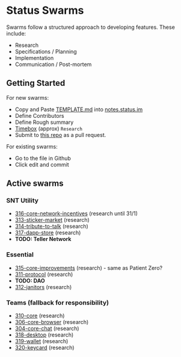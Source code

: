 # Status Swarms

Swarms follow a structured approach to developing features. These include:
- Research
- Specifications / Planning
- Implementation
- Communication / Post-mortem

## Getting Started

For new swarms:
- Copy and Paste [TEMPLATE.md](https://github.com/status-im/swarms/blob/master/TEMPLATE.md) into [notes.status.im](https://notes.status.im)
- Define Contributors
- Define Rough summary
- [Timebox](https://en.wikipedia.org/wiki/Timeboxing) (approx) `Research`
- Submit to [this repo](https://github.com/status-im/swarms) as a pull request.

For existing swarms:
- Go to the file in Github
- Click edit and commit

## Active swarms

### SNT Utility  
- [316-core-network-incentives](ideas/316-core-network-incentives.md) (research until 31/1)
- [313-sticker-market](ideas/313-sticker-market.md) (research)
- [314-tribute-to-talk](ideas/314-tribute-to-talk.md) (research)
- [317-dapp-store](ideas/317-dapps-store.md) (research)
- **TODO: Teller Network**

### Essential
- [315-core-improvements](ideas/315-core-improvements.md) (research) - same as Patient Zero?
- [311-protocol](ideas/311-status-protocol.md) (research)
- **TODO: DAO**
- [312-janitors](ideas/312-swarm-janitors.md) (research)

### Teams (fallback for responsibility)
- [310-core](ideas/310-core.md) (research)
- [306-core-browser](ideas/306-core-browser.md) (research)
- [304-core-chat](ideas/304-core-chat.md) (research)
- [318-desktop](ideas/318-desktop.md) (research)
- [319-wallet](ideas/319-core-wallet.md) (research)
- [320-keycard](ideas/320-keycard.md) (research)
